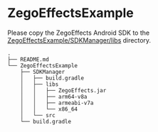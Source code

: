 # ZegoEffectsExample

Please copy the ZegoEffects Android SDK to the [ZegoEffectsExample/SDKManager/libs](ZegoEffectsExample/SDKManager/libs) directory.

```tree
.
├── README.md
└── ZegoEffectsExample
    ├── SDKManager
    │   ├── build.gradle
    │   ├── libs
    │   │   ├── ZegoEffects.jar
    │   │   ├── arm64-v8a
    │   │   ├── armeabi-v7a
    │   │   └── x86_64
    │   └── src
    └── build.gradle
```
